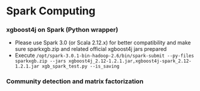 # Spark Computing
### xgboost4j on Spark (Python wrapper)
* Please use Spark 3.0 (or Scala 2.12.x) for better compatibility and make sure sparkxgb.zip and related official xgboost4j jars prepared
* Execute `/opt/spark-3.0.1-bin-hadoop-2.6/bin/spark-submit --py-files sparkxgb.zip --jars xgboost4j_2.12-1.2.1.jar,xgboost4j-spark_2.12-1.2.1.jar xgb_spark_test.py --is_saving`

### Community detection and matrix factorization
